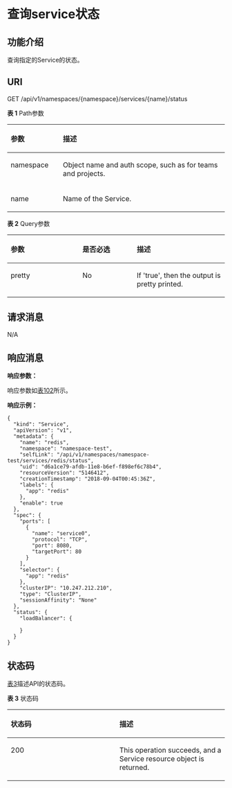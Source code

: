 # 查询service状态<a name="cci_02_3051"></a>

## 功能介绍<a name="s6b63abeb0a574a7a9c13de5369a91cd8"></a>

查询指定的Service的状态。

## URI<a name="s2a208d531ff9407b93924d7c313193b8"></a>

GET /api/v1/namespaces/\{namespace\}/services/\{name\}/status

**表 1**  Path参数

<a name="table1696332124519"></a>
<table><thead align="left"><tr id="row11961332194516"><th class="cellrowborder" valign="top" width="24%" id="mcps1.2.3.1.1"><p id="p396032144518"><a name="p396032144518"></a><a name="p396032144518"></a>参数</p>
</th>
<th class="cellrowborder" valign="top" width="76%" id="mcps1.2.3.1.2"><p id="p18962325454"><a name="p18962325454"></a><a name="p18962325454"></a>描述</p>
</th>
</tr>
</thead>
<tbody><tr id="row9960327457"><td class="cellrowborder" valign="top" width="24%" headers="mcps1.2.3.1.1 "><p id="p1496113214456"><a name="p1496113214456"></a><a name="p1496113214456"></a>namespace</p>
</td>
<td class="cellrowborder" valign="top" width="76%" headers="mcps1.2.3.1.2 "><p id="p141902036155717"><a name="p141902036155717"></a><a name="p141902036155717"></a>Object name and auth scope, such as for teams and projects.</p>
</td>
</tr>
<tr id="row13794857171116"><td class="cellrowborder" valign="top" width="24%" headers="mcps1.2.3.1.1 "><p id="p5984165818113"><a name="p5984165818113"></a><a name="p5984165818113"></a>name</p>
</td>
<td class="cellrowborder" valign="top" width="76%" headers="mcps1.2.3.1.2 "><p id="p4984175851116"><a name="p4984175851116"></a><a name="p4984175851116"></a>Name of the Service.</p>
</td>
</tr>
</tbody>
</table>

**表 2**  Query参数

<a name="zh-cn_topic_0079614941_table43974095"></a>
<table><thead align="left"><tr id="zh-cn_topic_0079614941_row47185870"><th class="cellrowborder" valign="top" width="33%" id="mcps1.2.4.1.1"><p id="zh-cn_topic_0079614941_p63959112"><a name="zh-cn_topic_0079614941_p63959112"></a><a name="zh-cn_topic_0079614941_p63959112"></a>参数</p>
</th>
<th class="cellrowborder" valign="top" width="25%" id="mcps1.2.4.1.2"><p id="p54432917195332"><a name="p54432917195332"></a><a name="p54432917195332"></a>是否必选</p>
</th>
<th class="cellrowborder" valign="top" width="42%" id="mcps1.2.4.1.3"><p id="p46990176195332"><a name="p46990176195332"></a><a name="p46990176195332"></a>描述</p>
</th>
</tr>
</thead>
<tbody><tr id="zh-cn_topic_0079614941_row56542298"><td class="cellrowborder" valign="top" width="33%" headers="mcps1.2.4.1.1 "><p id="zh-cn_topic_0079614941_p16523463"><a name="zh-cn_topic_0079614941_p16523463"></a><a name="zh-cn_topic_0079614941_p16523463"></a>pretty</p>
</td>
<td class="cellrowborder" valign="top" width="25%" headers="mcps1.2.4.1.2 "><p id="zh-cn_topic_0079614941_p63332116"><a name="zh-cn_topic_0079614941_p63332116"></a><a name="zh-cn_topic_0079614941_p63332116"></a>No</p>
</td>
<td class="cellrowborder" valign="top" width="42%" headers="mcps1.2.4.1.3 "><p id="zh-cn_topic_0079614941_p29627753"><a name="zh-cn_topic_0079614941_p29627753"></a><a name="zh-cn_topic_0079614941_p29627753"></a>If 'true', then the output is pretty printed.</p>
</td>
</tr>
</tbody>
</table>

## 请求消息<a name="s24d2fb0a92bc4481b97f1980a208a6ec"></a>

N/A

## 响应消息<a name="s058feaad90fa4e52a6d698f3cd609786"></a>

**响应参数：**

响应参数如[表102](公共参数.md#zh-cn_topic_0079615000_ref458759328)所示。

**响应示例：**

```
{
  "kind": "Service",
  "apiVersion": "v1",
  "metadata": {
    "name": "redis",
    "namespace": "namespace-test",
    "selfLink": "/api/v1/namespaces/namespace-test/services/redis/status",
    "uid": "d6a1ce79-afdb-11e8-b6ef-f898ef6c78b4",
    "resourceVersion": "5146412",
    "creationTimestamp": "2018-09-04T00:45:36Z",
    "labels": {
      "app": "redis"
    },
    "enable": true
  },
  "spec": {
    "ports": [
      {
        "name": "service0",
        "protocol": "TCP",
        "port": 8080,
        "targetPort": 80
      }
    ],
    "selector": {
      "app": "redis"
    },
    "clusterIP": "10.247.212.210",
    "type": "ClusterIP",
    "sessionAffinity": "None"
  },
  "status": {
    "loadBalancer": {

    }
  }
}
```

## 状态码<a name="sd2fb196246a241cea5cbced82b71a7c0"></a>

[表3](#zh-cn_topic_0079614941_table49299249)描述API的状态码。

**表 3**  状态码

<a name="zh-cn_topic_0079614941_table49299249"></a>
<table><thead align="left"><tr id="zh-cn_topic_0079614941_row51657386"><th class="cellrowborder" valign="top" width="50%" id="mcps1.2.3.1.1"><p id="p47913009195332"><a name="p47913009195332"></a><a name="p47913009195332"></a>状态码</p>
</th>
<th class="cellrowborder" valign="top" width="50%" id="mcps1.2.3.1.2"><p id="p55748497195332"><a name="p55748497195332"></a><a name="p55748497195332"></a>描述</p>
</th>
</tr>
</thead>
<tbody><tr id="zh-cn_topic_0079614941_row26379626"><td class="cellrowborder" valign="top" width="50%" headers="mcps1.2.3.1.1 "><p id="zh-cn_topic_0079614941_p56374952"><a name="zh-cn_topic_0079614941_p56374952"></a><a name="zh-cn_topic_0079614941_p56374952"></a>200</p>
</td>
<td class="cellrowborder" valign="top" width="50%" headers="mcps1.2.3.1.2 "><p id="zh-cn_topic_0079614941_p2968403"><a name="zh-cn_topic_0079614941_p2968403"></a><a name="zh-cn_topic_0079614941_p2968403"></a>This operation succeeds, and a Service resource object is returned.</p>
</td>
</tr>
</tbody>
</table>

